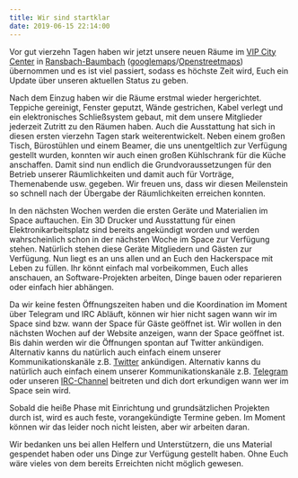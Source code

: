 ```yaml
---
title: Wir sind startklar
date: 2019-06-15 22:14:00
---
```


Vor gut vierzehn Tagen haben wir jetzt unsere neuen Räume im [VIP City Center](https://www.vipcitycenter.de/) in [Ransbach-Baumbach](https://www.ransbach-baumbach.de/)  ([googlemaps](https://goo.gl/maps/t4DbWEjSbn8n1Vw8A)/[Openstreetmaps](https://www.openstreetmap.org/node/6514679996#map=19/50.46260/7.72461)) übernommen und es ist viel passiert, sodass es höchste Zeit wird, Euch ein Update über unseren aktuellen Status zu geben. 

Nach dem Einzug haben wir die Räume erstmal wieder hergerichtet. Teppiche gereinigt, Fenster geputzt, Wände gestrichen, Kabel verlegt und ein elektronisches Schließsystem gebaut, mit dem unsere Mitglieder jederzeit Zutritt zu den Räumen haben. Auch die Ausstattung hat sich in  diesen ersten vierzehn Tagen stark weiterentwickelt. Neben einem großen Tisch, Bürostühlen und einem Beamer, die uns unentgeltlich zur Verfügung gestellt wurden, konnten wir auch einen großen Kühlschrank für die Küche anschaffen. Damit sind nun endlich die Grundvoraussetzungen für den Betrieb unserer Räumlichkeiten und damit auch für Vorträge, Themenabende usw. gegeben. Wir freuen uns, dass wir diesen Meilenstein so schnell nach der Übergabe der Räumlichkeiten erreichen konnten.

In den nächsten Wochen werden die ersten Geräte und Materialien im Space auftauchen. Ein 3D Drucker und Ausstattung für einen Elektronikarbeitsplatz sind bereits angekündigt worden und werden wahrscheinlich schon in der nächsten Woche im Space zur Verfügung stehen. Natürlich stehen diese Geräte Mitgliedern und Gästen zur Verfügung. Nun liegt es an uns allen und an Euch den Hackerspace mit Leben zu füllen. Ihr könnt einfach mal vorbeikommen, Euch alles anschauen, an Software-Projekten arbeiten, Dinge bauen oder reparieren oder einfach hier abhängen. 

Da wir keine festen Öffnungszeiten haben und die Koordination im Moment über Telegram und IRC Abläuft, können wir hier nicht sagen wann wir im Space sind bzw. wann der Space für Gäste geöffnet ist. Wir wollen in den nächsten Wochen auf der Website anzeigen, wann der Space geöffnet ist. Bis dahin werden wir die Öffnungen spontan auf Twitter ankündigen. Alternativ kanns du natürlich auch einfach einem unserer Kommunikationskanäle z.B. [Twitter](https://twitter.com/westwoodlabs?lang=de) ankündigen. Alternativ kanns du natürlich auch einfach einem unserer Kommunikationskanäle z.B.  [Telegram](https://westwoodlabs.de/contact/) oder unseren [IRC-Channel](https://westwoodlabs.de/contact/) beitreten und dich dort erkundigen wann wer im Space sein wird. 

Sobald die heiße Phase mit Einrichtung und grundsätzlichen Projekten durch ist, wird es auch feste, vorangekündigte Termine geben. Im Moment können wir das leider noch nicht leisten, aber wir arbeiten daran. 

Wir bedanken uns bei allen Helfern und Unterstützern, die uns Material gespendet haben oder uns Dinge zur Verfügung gestellt haben. Ohne Euch wäre vieles von dem bereits Erreichten nicht möglich gewesen.


